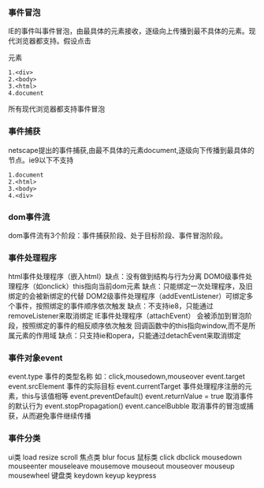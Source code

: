 
### 事件冒泡
    
IE的事件叫事件冒泡，由最具体的元素接收，逐级向上传播到最不具体的元素。现代浏览器都支持。假设点击<div>元素

    1.<div>
    2.<body>
    3.<html>
    4.document
    
所有现代浏览器都支持事件冒泡
    
### 事件捕获

netscape提出的事件捕获,由最不具体的元素document,逐级向下传播到最具体的节点。ie9以下不支持

    1.document
    2.<html>
    3.<body>
    4.<div>
    
### dom事件流

dom事件流有3个阶段：事件捕获阶段、处于目标阶段、事件冒泡阶段。
    
### 事件处理程序

html事件处理程序（嵌入html）缺点：没有做到结构与行为分离
DOM0级事件处理程序（如onclick）this指向当前dom元素 
缺点：只能绑定一次处理程序，及旧绑定的会被新绑定的代替
DOM2级事件处理程序（addEventListener）可绑定多个事件，按照绑定的事件顺序依次触发
缺点：不支持ie8，只能通过removeListener来取消绑定
IE事件处理程序（attachEvent） 会被添加到冒泡阶段，按照绑定的事件的相反顺序依次触发  回调函数中的this指向window,而不是所属元素的作用域
缺点：只支持ie和opera，只能通过detachEvent来取消绑定

### 事件对象event
event.type 事件的类型名称 如：click,mousedown,mouseover 
event.target event.srcElement 事件的实际目标
event.currentTarget 事件处理程序注册的元素，this与该值相等
event.preventDefault() event.returnValue = true 取消事件的默认行为
event.stopPropagation() event.cancelBubble 取消事件的冒泡或捕获，从而避免事件继续传播

### 事件分类
ui类 load resize scroll
焦点类 blur focus
鼠标类 click dbclick mousedown mouseenter mouseleave mousemove mouseout mouseover mouseup mousewheel
键盘类 keydown keyup keypress


    